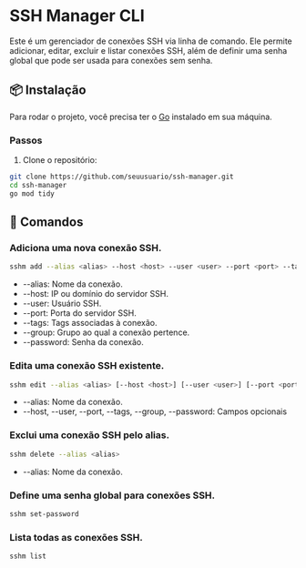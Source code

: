 # SSH Manager CLI

Este é um gerenciador de conexões SSH via linha de comando. Ele permite adicionar, editar, excluir e listar conexões SSH, além de definir uma senha global que pode ser usada para conexões sem senha.

## 📦 Instalação

Para rodar o projeto, você precisa ter o [Go](https://golang.org/) instalado em sua máquina.

### Passos

1. Clone o repositório:

```bash
git clone https://github.com/seuusuario/ssh-manager.git
cd ssh-manager
go mod tidy
```

## 🚀 Comandos

### Adiciona uma nova conexão SSH.

```bash
sshm add --alias <alias> --host <host> --user <user> --port <port> --tags <tags> --group <group> --password <password>
```

- --alias: Nome da conexão.
- --host: IP ou domínio do servidor SSH.
- --user: Usuário SSH.
- --port: Porta do servidor SSH.
- --tags: Tags associadas à conexão.
- --group: Grupo ao qual a conexão pertence.
- --password: Senha da conexão.

### Edita uma conexão SSH existente.

```bash
sshm edit --alias <alias> [--host <host>] [--user <user>] [--port <port>] [--tags <tags>] [--group <group>] [--password <password>]
```

- --alias: Nome da conexão.
- --host, --user, --port, --tags, --group, --password: Campos opcionais

### Exclui uma conexão SSH pelo alias.

```bash
sshm delete --alias <alias>
```

- --alias: Nome da conexão.

### Define uma senha global para conexões SSH.

```bash
sshm set-password
```

### Lista todas as conexões SSH.

```bash
sshm list
```

